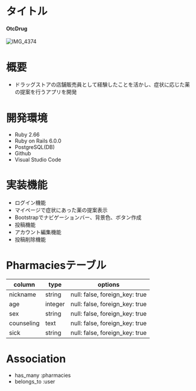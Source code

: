 
# タイトル
#### OtcDrug
![IMG_4374](https://user-images.githubusercontent.com/66227302/92987045-f7d22580-f4f9-11ea-9f37-32c71272ff55.JPG)

# 概要
- ドラッグストアの店舗販売員として経験したことを活かし、症状に応じた薬の提案を行うアプリを開発

# 開発環境
- Ruby 2.66
- Ruby on Rails 6.0.0
- PostgreSQL(DB)
- Github
- Visual Studio Code

# 実装機能
- ログイン機能
- マイページで症状にあった薬の提案表示
- Bootstrapでナビゲーションバー、背景色、ボタン作成
- 投稿機能
- アカウント編集機能
- 投稿削除機能

# Pharmaciesテーブル
| column     | type    | options                        | 
| ---------- | ------- | ------------------------------ | 
|  nickname  | string  | null: false, foreign_key: true | 
| age        | integer | null: false, foreign_key: true | 
| sex        | string  | null: false, foreign_key: true | 
| counseling | text    | null: false, foreign_key: true | 
| sick       | string  | null: false, foreign_key: true | 

# Association
- has_many :pharmacies
- belongs_to :user

